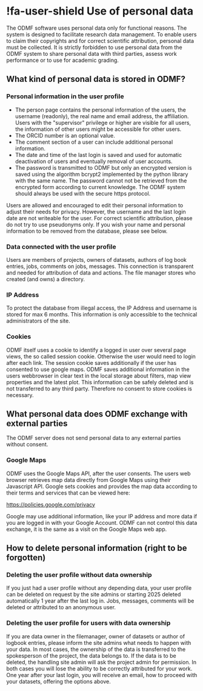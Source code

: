 # !fa-user-shield Use of personal data

The ODMF software uses personal data only for functional reasons. The system is designed to facilitate research 
data management. To enable users to claim their copyrights and for correct scientific attribution, personal data must 
be collected. It is strictly forbidden to use personal data from the ODMF system to share personal data with third parties,
assess work performance or to use for academic grading.

## What kind of personal data is stored in ODMF?

### Personal information in the user profile

- The person page contains the personal information of the users, the username (readonly), the real name and email 
  address, the affiliation. Users with the "supervisor" privilege or higher are visible for all users, the information
  of other users might be accessible for other users.
- The ORCID number is an optional value.
- The comment section of a user can include additional personal information.
- The date and time of the last login is saved and used for automatic deactivation of users and eventually removal of
  user accounts.
- The password is transmitted to ODMF but only an encrypted version is saved using the algorithm bcrypt2 implemented by 
  the python library with the same name. The password cannot not be retrieved from the encrypted form according to current 
  knowledge. The ODMF system should always be used with the secure https protocol.

Users are allowed and encouraged to edit their personal information to adjust their needs for privacy. However, the username
and the last login date are not writeable for the user. For correct scientific attribution, please do not try to use 
pseudonyms only. If you wish your name and personal information to be removed from the database, please see below.

### Data connected with the user profile
Users are members of projects, owners of datasets, authors of log book entries, jobs, comments on jobs, messages. 
This connection is transparent and needed for attribution of data and actions. The file manager stores who created 
(and owns) a directory.

### IP Address
To protect the database from illegal access, the IP Address and username is stored for max 6 months. This information is only
accessible to the technical administrators of the site.

### Cookies
ODMF itself uses a cookie to identify a logged in user over several page views, the so called session cookie. Otherwise the user would need to login
after each link. The session cookie saves additionally if the user has consented to use google maps.
ODMF saves additional information in the users webbrowser in clear text in the local storage about filters, 
map view properties and the latest plot. This information can be safely deleted and is not transferred to any 
third party. Therefore no consent to store cookies is necessary.

## What personal data does ODMF exchange with external parties
The ODMF server does not send personal data to any external parties without consent. 

### Google Maps
ODMF uses the Google Maps API, after the user consents. The users web browser retrieves map data directly from Google Maps using their Javascript
API. Google sets cookies and provides the map data according to their terms and services that can be viewed here:

https://policies.google.com/privacy

Google may use additional information, like your IP address and more data if you are logged in with your Google Account.
ODMF can not control this data exchange, it is the same as a visit on the Google Maps web app.

## How to delete personal information (right to be forgotten)

### Deleting the user profile without data ownership 
If you just had a user profile without any depending data, your user profile can be deleted on request by the site
admins or starting 2025 deleted automatically 1 year after the last log in. Jobs, messages, comments will be deleted or attributed
to an anonymous user.

### Deleting the user profile for users with data ownership
If you are data owner in the filemanager, owner of datasets or author of logbook entries, please inform the site admins what needs to happen
with your data. In most cases, the ownership of the data is transferred to the spokesperson of the project, the data belongs to.
If the data is to be deleted, the handling site admin will ask the project admin for permission. In both cases you will lose the
ability to be correctly attributed for your work. One year after your last login, you will receive an email, how to proceed
with your datasets, offering the options above.
